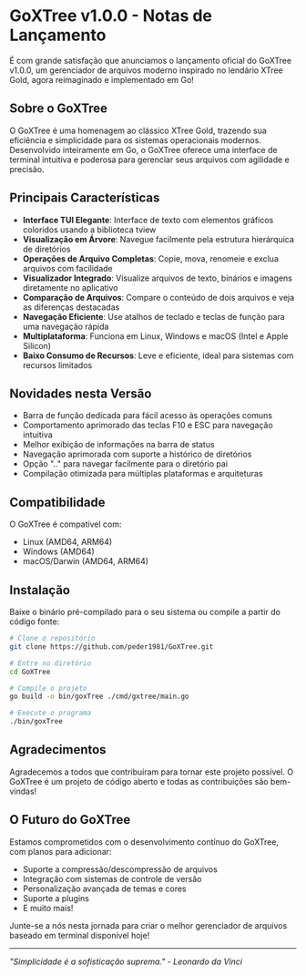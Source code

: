# GoXTree v1.0.0 - Notas de Lançamento

É com grande satisfação que anunciamos o lançamento oficial do GoXTree v1.0.0, um gerenciador de arquivos moderno inspirado no lendário XTree Gold, agora reimaginado e implementado em Go!

## Sobre o GoXTree

O GoXTree é uma homenagem ao clássico XTree Gold, trazendo sua eficiência e simplicidade para os sistemas operacionais modernos. Desenvolvido inteiramente em Go, o GoXTree oferece uma interface de terminal intuitiva e poderosa para gerenciar seus arquivos com agilidade e precisão.

## Principais Características

- **Interface TUI Elegante**: Interface de texto com elementos gráficos coloridos usando a biblioteca tview
- **Visualização em Árvore**: Navegue facilmente pela estrutura hierárquica de diretórios
- **Operações de Arquivo Completas**: Copie, mova, renomeie e exclua arquivos com facilidade
- **Visualizador Integrado**: Visualize arquivos de texto, binários e imagens diretamente no aplicativo
- **Comparação de Arquivos**: Compare o conteúdo de dois arquivos e veja as diferenças destacadas
- **Navegação Eficiente**: Use atalhos de teclado e teclas de função para uma navegação rápida
- **Multiplataforma**: Funciona em Linux, Windows e macOS (Intel e Apple Silicon)
- **Baixo Consumo de Recursos**: Leve e eficiente, ideal para sistemas com recursos limitados

## Novidades nesta Versão

- Barra de função dedicada para fácil acesso às operações comuns
- Comportamento aprimorado das teclas F10 e ESC para navegação intuitiva
- Melhor exibição de informações na barra de status
- Navegação aprimorada com suporte a histórico de diretórios
- Opção ".." para navegar facilmente para o diretório pai
- Compilação otimizada para múltiplas plataformas e arquiteturas

## Compatibilidade

O GoXTree é compatível com:
- Linux (AMD64, ARM64)
- Windows (AMD64)
- macOS/Darwin (AMD64, ARM64)

## Instalação

Baixe o binário pré-compilado para o seu sistema ou compile a partir do código fonte:

```bash
# Clone o repositório
git clone https://github.com/peder1981/GoXTree.git

# Entre no diretório
cd GoXTree

# Compile o projeto
go build -o bin/goxTree ./cmd/gxtree/main.go

# Execute o programa
./bin/goxTree
```

## Agradecimentos

Agradecemos a todos que contribuíram para tornar este projeto possível. O GoXTree é um projeto de código aberto e todas as contribuições são bem-vindas!

## O Futuro do GoXTree

Estamos comprometidos com o desenvolvimento contínuo do GoXTree, com planos para adicionar:
- Suporte a compressão/descompressão de arquivos
- Integração com sistemas de controle de versão
- Personalização avançada de temas e cores
- Suporte a plugins
- E muito mais!

Junte-se a nós nesta jornada para criar o melhor gerenciador de arquivos baseado em terminal disponível hoje!

---

*"Simplicidade é a sofisticação suprema." - Leonardo da Vinci*
